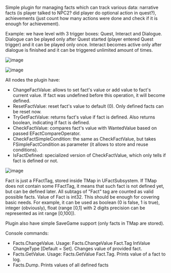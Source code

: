 Simple plugin for managing facts which can track various data: narrative facts (is player talked to NPC2? did player do optional action in quest?), achievements (just count how many actions were done and check if it is enough for achievement).


Example: we have level with 3 trigger boxes: Quest, Interact and Dialogue. 
Dialogue can be played only after Quest started (player entered Quest trigger) and it can be played only once. 
Interact becomes active only after dialogue is finished and it can be triggered unlimited amount of times.

![image](https://github.com/MaksymKapelianovych/SimpleFactsManager/assets/48297221/4dc0423e-b9d1-41a0-b622-87a0c8e72abe)

![image](https://github.com/MaksymKapelianovych/SimpleFactsManager/assets/48297221/1dfa2fd9-3b07-4423-b65d-26e66d082cd2)


All nodes the plugin have:
 - ChangeFactValue: allows to set fact's value or add value to fact's current value. If fact was undefined before this operation, it will become defined.
 - ResetFactValue: reset fact's value to default (0). Only defined facts can be reset now.
 - TryGetFactValue: returns fact's value if fact is defined. Also returns boolean, indicating if fact is defined.
 - CheckFactValue: compares fact's value with WantedValue based on passed EFactCompareOperator.
 - CheckFactSimpleCondition: the same as CheckFactValue, but takes FSimpleFactCondition as parameter (it allows to store and reuse conditions).
 - IsFactDefined: specialized version of CheckFactValue, which only tells if fact is defined or not.
   
![image](https://github.com/MaksymKapelianovych/SimpleFactsManager/assets/48297221/892ebc9e-5038-4a9b-893b-043eb4eb9d27)


Fact is just a FFactTag, stored inside TMap in UFactSubsystem. If TMap does not contain some FFactTag, it means that such fact is not defined yet, but can be defined later. All subtags of "Fact" tag are counted as valid possible facts.
Value of Fact is int32. This should be enough for covering basic needs. For example, it can be used as boolean (0 is false, 1 is true), integer (obviously), float (range [0,1] with 2 digits precision can be represented as int range [0,100]).

Plugin also have simple SaveGame support (only facts in TMap are stored).


Console commands:
 - Facts.ChangeValue. Usage: Facts.ChangeValue Fact.Tag IntValue ChangeType [Default = Set]. Changes value of provided fact.
 - Facts.GetValue. Usage: Facts.GetValue Fact.Tag. Prints value of a fact to log.
 - Facts.Dump. Prints values of all defined facts
